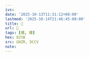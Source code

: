 ```yaml
---
ivs:
date: '2025-10-13T11:31:12+08:00'
lastmod: '2025-10-14T21:46:45-08:00'
title: 󰨩
url: 󰨩
tags: [艛, 艛]
hex: 825B
src: GHZR, DCCV
note:
---
```

